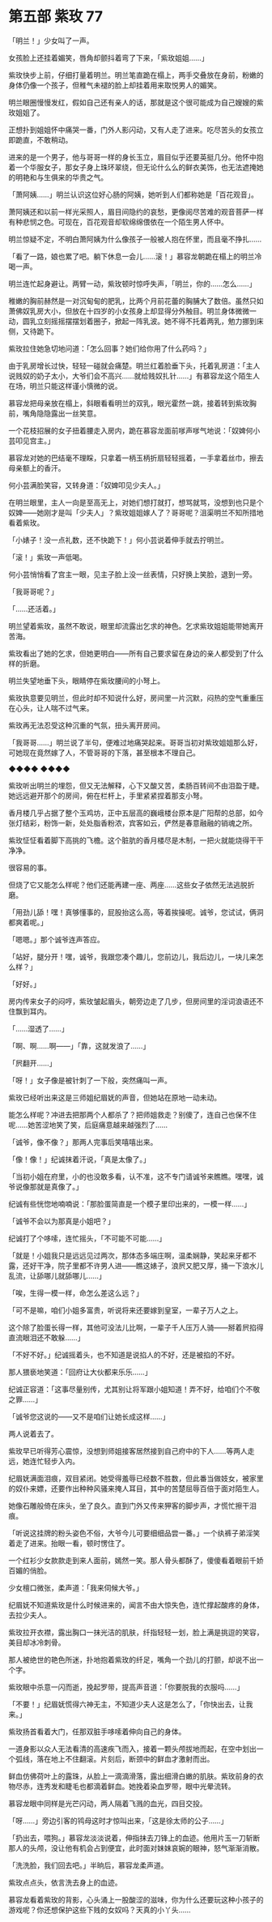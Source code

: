 # 第五部 紫玫 77

「明兰！」少女叫了一声。

女孩脸上还挂着媚笑，唇角却颤抖着弯了下来，「紫玫姐姐……」

紫玫快步上前，仔细打量着明兰。明兰笔直跪在榻上，两手交叠放在身前，粉嫩的身体仍像一个孩子，但稚气未褪的脸上却挂着用来取悦男人的媚笑。

明兰眼圈慢慢发红，假如自己还有亲人的话，那就是这个很可能成为自己嫂嫂的紫玫姐姐了。

正想扑到姐姐怀中痛哭一番，门外人影闪动，又有人走了进来。吃尽苦头的女孩立即跪直，不敢稍动。

进来的是一个男子，他与哥哥一样的身长玉立，眉目似乎还要英挺几分。他怀中抱着一个华服女子，那女子身上珠环翠绕，但无论什么么的鲜衣美饰，也无法遮掩她的明艳和与生俱来的华贵之气。

「萧阿姨……」明兰认识这位好心肠的阿姨，她听到人们都称她是「百花观音」。

萧阿姨还和以前一样光采照人，眉目间隐约的哀愁，更像阅尽苦难的观音菩萨一样有种悲悯之色。可现在，百花观音却软绵绵偎依在一个陌生男人怀中。

明兰惊疑不定，不明白萧阿姨为什么像孩子一般被人抱在怀里，而且毫不挣扎……

「看了一路，娘也累了吧。躺下休息一会儿……滚！」慕容龙朝跪在榻上的明兰冷喝一声。

明兰连忙起身避让。两臂一动，紫玫顿时惊呼失声，「明兰，你的……怎么……」

稚嫩的胸前赫然是一对沉甸甸的肥乳，比两个月前花蕾的胸脯大了数倍。虽然只如萧佛奴乳房大小，但放在十四岁的小女孩身上却显得分外触目。明兰身体微微一动，圆乳立刻摇摇摆摆划着圈子，掀起一阵乳波。她不得不托着两乳，勉力挪到床侧，又待跪下。

紫玫拉住她急切地问道：「怎么回事？她们给你用了什么药吗？」

由于乳房增长过快，轻轻一碰就会痛楚。明兰红着脸垂下头，托着乳房道：「主人说贱奴的奶子太小，大爷们会不高兴……就给贱奴扎针……」有慕容龙这个陌生人在场，明兰只能这样谨小慎微的说。

慕容龙把母亲放在榻上，斜眼看看明兰的双乳，眼光霍然一跳，接着转到紫玫胸前，嘴角隐隐露出一丝笑意。

一个花枝招展的女子扭着腰走入房内，跪在慕容龙面前嗲声嗲气地说：「奴婢何小芸叩见宫主。」

慕容龙对她的巴结毫不理睬，只拿着一柄玉柄折扇轻轻摇着，一手拿着丝巾，擦去母亲额上的香汗。

何小芸满脸笑容，又转身道：「奴婢叩见少夫人。」

在明兰眼里，主人一向是至高无上，对她们想打就打，想骂就骂，没想到也只是个奴婢——她刚才是叫「少夫人」？紫玫姐姐嫁人了？哥哥呢？沮渠明兰不知所措地看着紫玫。

「小婊子！没一点礼数，还不快跪下！」何小芸说着伸手就去拧明兰。

「滚！」紫玫一声低喝。

何小芸悄悄看了宫主一眼，见主子脸上没一丝表情，只好换上笑脸，退到一旁。

「我哥哥呢？」

「……还活着。」

明兰望着紫玫，虽然不敢说，眼里却流露出乞求的神色。乞求紫玫姐姐能带她离开苦海。

紫玫看出了她的乞求，但她更明白——所有自己要求留在身边的亲人都受到了什么样的折磨。

明兰失望地垂下头，眼睛停在紫玫腰间的小弩上。

紫玫执意要见明兰，但此时却不知说什么好，房间里一片沉默，闷热的空气重重压在心头，让人喘不过气来。

紫玫再无法忍受这种沉重的气氛，扭头离开房间。

「我哥哥……」明兰说了半句，便难过地痛哭起来。哥哥当初对紫玫姐姐那么好，可她现在竟然嫁了人，不管哥哥的下落，甚至根本不理自己。

◆◆◆◆ ◆◆◆◆

紫玫听出明兰的埋怨，但又无法解释，心下又酸又苦，柔肠百转间不由泪盈于睫。她远远避开那个的房间，俯在栏杆上，手里紧紧捏着那支小弩。

香月楼几乎占据了整个玉鸡坊，正中五层高的巍峨楼台原本是广阳帮的总部，如今张灯结彩，粉饰一新，处处脂香粉浓，宾客如云，俨然是春意融融的销魂之所。

紫玫怔怔看着脚下高挑的飞檐。这个脏肮的香月楼尽是木制，一把火就能烧得干干净净。

很容易的事。

但烧了它又能怎么样呢？他们还能再建一座、两座……这些女子依然无法逃脱折磨。

「用劲儿舔！嘿！真够懂事的，屁股抬这么高，等着挨操呢。诚爷，您试试，俩洞都爽着呢。」

「嗯嗯。」那个诚爷连声答应。

「站好，腿分开！嘿，诚爷，我跟您凑个趣儿，您前边儿，我后边儿，一块儿来怎么样？」

「好好。」

房内传来女子的闷哼，紫玫皱起眉头，朝旁边走了几步，但房间里的淫词浪语还不住飘到耳内。

「……湿透了……」

「啊、啊……啊——」「靠，这就发浪了……」

「屄翻开……」

「呀！」女子像是被针刺了一下般，突然痛叫一声。

紫玫已经听出来这是三师姐纪眉妩的声音，但她站在原地一动未动。

能怎么样呢？冲进去把那两个人都杀了？把师姐救走？别傻了，连自己也保不住呢……她苦涩地笑了笑，后庭痛意越来越强烈了……

「诚爷，像不像？」那两人完事后笑嘻嘻出来。

「像！像！」纪诚抹着汗说，「真是太像了。」

「当初小姐在府里，小的也没敢多看，认不准，这不专门请诚爷来瞧瞧。嘿嘿，诚爷说像那就是真像了。」

纪诚有些恍惚地喃喃说：「那脸蛋简直是一个模子里印出来的，一模一样……」

「诚爷不会以为那真是小姐吧？」

纪诚打了个哆嗦，连忙摇头，「不可能不可能……」

「就是！小姐我只是远远见过两次，那体态多端庄啊，温柔娴静，笑起来牙都不露，还好干净，院子里都不许男人进——瞧这婊子，浪屄又肥又厚，捅一下浪水儿乱流，让舔哪儿就舔哪儿……」

「唉，生得一模一样，命怎么差这么远？」

「可不是嘛，咱们小姐多富贵，听说将来还要嫁到皇室，一辈子万人之上。

这个除了脸蛋长得一样，其他可没法儿比啊，一辈子千人压万人骑——掰着屄掐得直流眼泪还不敢躲……」

「不好不好。」纪诚摇着头，也不知道是说掐人的不好，还是被掐的不好。

那人猥亵地笑道：「回府让大伙都来乐乐……」

纪诚正容道：「这事尽量别传，尤其别让将军跟小姐知道！弄不好，给咱们个不敬之罪……」

「诚爷您这说的——又不是咱们让她长成这样……」

两人说着去了。

紫玫早已听得芳心震惊，没想到师姐接客居然接到自己府中的下人……等两人走远，她连忙轻步入内。

纪眉妩满面泪痕，双目紧闭。她受得羞辱已经数不胜数，但此番当做妓女，被家里的奴仆来嫖，还要作出种种风骚来掩人耳目，其中的苦楚屈辱百倍于面对陌生人。

她像石雕般倚在床头，坐了良久。直到门外又传来狎客的脚步声，才慌忙擦干泪痕。

「听说这挂牌的粉头姿色不俗，大爷今儿可要细细品尝一番。」一个纨裤子弟淫笑着走了进来。抬眼一看，顿时愣住了。

一个红衫少女款款走到来人面前，嫣然一笑。那人骨头都酥了，傻傻看着眼前千娇百媚的俏脸。

少女檀口微张，柔声道：「我来伺候大爷。」

纪眉妩不知道紫玫是什么时候进来的，闻言不由大惊失色，连忙撑起酸疼的身体，去拉少夫人。

紫玫拉开衣襟，露出胸口一抹光洁的肌肤，纤指轻轻一划，脸上满是挑逗的笑容，美目却冰冷刺骨。

那人被绝世的艳色所迷，扑地抱着紫玫的纤足，嘴角一个劲儿的打颤，却说不出一个字。

紫玫眼中杀意一闪而逝，挽起罗带，提高声音道：「你要脱我的衣服吗……」

「不要！」纪眉妩慌得六神无主，不知道少夫人这是怎么了，「你快出去，让我来。」

紫玫扬首看着大门，任那双脏手哆嗦着伸向自己的身体。

一道身影以众人无法看清的高速疾飞而入，接着一颗头颅拔地而起，在空中划出一个弧线，落在地上不住翻滚。片刻后，断颈中的鲜血才激射而出。

鲜血仿佛荷叶上的露珠，从脸上一滴滴滑落，露出细滑白嫩的肌肤。紫玫前身的衣物尽赤，连秀发和睫毛也都滴着鲜血。她挽着染血罗带，眼中光晕流转。

慕容龙眼中同样是光芒闪动，两人隔着飞溅的血光，四目交投。

「呀……」旁边引客的鸨母这时才惊叫出来，「这是徐太师的公子……」

「扔出去，喂狗。」慕容龙淡淡说着，伸指抹去刀锋上的血迹。他用片玉一刀斩断那人的头颅，没让他有机会占到便宜，此时面对妹妹哀婉的眼神，怒气渐渐消散。

「洗洗脸，我们回去吧。」半晌后，慕容龙柔声道。

紫玫点点头，依言洗去身上的血迹。

慕容龙看着紫玫的背影，心头涌上一股酸涩的滋味，你为什么还要玩这种小孩子的游戏呢？你还想保护这些下贱的女奴吗？天真的小丫头……

